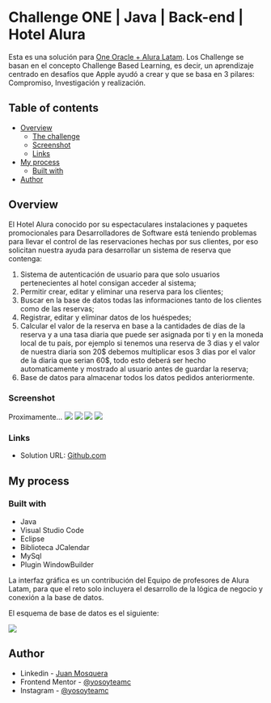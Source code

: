 # Challenge ONE | Java | Back-end | Hotel Alura

Esta es una solución para [One Oracle + Alura Latam](https://www.aluracursos.com/challenges/oracle-one-java). Los Challenge se basan en el concepto Challenge Based Learning, es decir, un aprendizaje centrado en desafíos que Apple ayudó a crear y que se basa en 3 pilares: Compromiso, Investigación y realización.


## Table of contents

- [Overview](#overview)
  - [The challenge](#the-challenge)
  - [Screenshot](#screenshot)
  - [Links](#links)
- [My process](#my-process)
  - [Built with](#built-with)
- [Author](#author)


## Overview

El Hotel Alura conocido por su espectaculares instalaciones y paquetes promocionales para Desarrolladores de Software está teniendo problemas para llevar el control de las reservaciones hechas por sus clientes, por eso solicitan nuestra ayuda para desarrollar un sistema de reserva que contenga:

1. Sistema de autenticación de usuario para que solo usuarios pertenecientes al hotel consigan acceder al sistema;
2. Permitir crear, editar y eliminar una reserva para los clientes;
3. Buscar en la base de datos todas las informaciones tanto de los clientes como de las reservas;
4. Registrar, editar y eliminar datos de los huéspedes;
5. Calcular el valor de la reserva en base a la cantidades de días de la reserva y a una tasa diaria que puede ser asignada por ti y en la moneda local de tu país, por ejemplo si tenemos una reserva de 3 dias y el valor de nuestra diaria son 20$ debemos multiplicar esos 3 dias por el valor de la diaria que serian 60$, todo esto deberá ser hecho automaticamente y mostrado al usuario antes de guardar la reserva;
6. Base de datos para almacenar todos los datos pedidos anteriormente.

### Screenshot

Proximamente...
![](./screenshot1.png)
![](./screenshot2.png)
![](./screenshot3.png)
![](./screenshot4.png)


### Links

- Solution URL: [Github.com](https://github.com/Yosoyteamc/hotel-alura)

## My process

### Built with

- Java
- Visual Studio Code
- Eclipse
- Biblioteca JCalendar
- MySql
- Plugin WindowBuilder

La interfaz gráfica es un contribución del Equipo de profesores de Alura Latam, para que el reto solo incluyera el desarrollo de la lógica de negocio y conexión a la base de datos.

El esquema de base de datos es el siguiente: 

![](https://user-images.githubusercontent.com/101413385/169529338-09a4d4c2-1b5a-41dc-b305-38498ebc29a8.png)

## Author

- Linkedin - [Juan Mosquera](https://www.linkedin.com/in/juanmosquera98/)
- Frontend Mentor - [@yosoyteamc](https://www.frontendmentor.io/profile/Yosoyteamc)
- Instagram - [@yosoyteamc](https://www.instagram.com/yosoyteamc/)